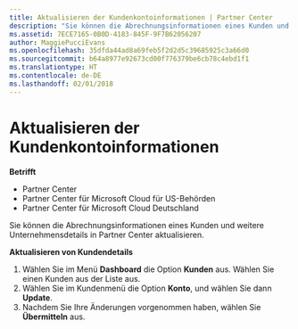 ```yaml
---
title: Aktualisieren der Kundenkontoinformationen | Partner Center
description: "Sie können die Abrechnungsinformationen eines Kunden und weitere Unternehmensdetails in Partner Center aktualisieren."
ms.assetid: 7ECE7165-0B0D-4183-845F-9F7B62056207
author: MaggiePucciEvans
ms.openlocfilehash: 35dfda44ad8a69feb5f2d2d5c39685925c3a66d0
ms.sourcegitcommit: b64a8977e92673cd00f776379be6cb78c4ebd1f1
ms.translationtype: HT
ms.contentlocale: de-DE
ms.lasthandoff: 02/01/2018
---
```

# <a name="update-customer-account-info"></a>Aktualisieren der Kundenkontoinformationen

**Betrifft**

-  Partner Center
-  Partner Center für Microsoft Cloud für US-Behörden
-  Partner Center für Microsoft Cloud Deutschland

Sie können die Abrechnungsinformationen eines Kunden und weitere Unternehmensdetails in Partner Center aktualisieren.

**Aktualisieren von Kundendetails**

1.  Wählen Sie im Menü **Dashboard** die Option **Kunden** aus. Wählen Sie einen Kunden aus der Liste aus.
2.  Wählen Sie im Kundenmenü die Option **Konto**, und wählen Sie dann **Update**.
3.  Nachdem Sie Ihre Änderungen vorgenommen haben, wählen Sie **Übermitteln** aus.

 

 



